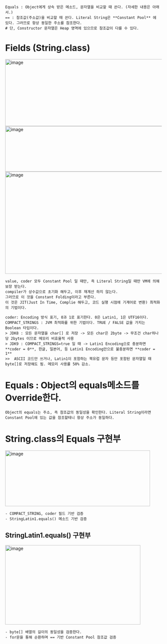 ```
Equals : Object에게 상속 받은 메소드, 문자열을 비교할 때 쓴다. (자세한 내용은 아래서.)
== : 참조값(주소값)을 비교할 때 쓴다. Literal String은 **Constant Pool** 에 있다. 그러므로 항상 동일한 주소를 참조한다.
# 단, Constructor 문자열은 Heap 영역에 있으므로 참조값이 다를 수 있다.
```
# Fields (String.class)
<div>
<img width="635" height="215" alt="image" src="https://github.com/user-attachments/assets/51728675-f79d-430f-9ee4-d1e286b120c2" /> 
<img width="629" height="146" alt="image" src="https://github.com/user-attachments/assets/99188ecb-8ac5-406a-80b6-946e7a9949b2" />  
<img width="644" height="328" alt="image" src="https://github.com/user-attachments/assets/6aced0dd-db69-4a99-a894-64098a0ed642" />    <br/>

```
value, coder 모두 Constant Pool 일 때만, 즉 Literal String일 때만 VM에 의해 보장 받는다.
compiler가 상수값으로 초기화 해두고, 이후 재계산 하지 않는다.
그러므로 이 것을 Constant Folding이라고 부른다.
이 것은 JIT(Just In Time, Complie 해두고, 코드 실행 시점에 기계어로 변환) 최적화의 기법이다.

coder: Encoding 방식 표기, 0과 1로 표기한다. 0은 Latin1, 1은 UTF16이다.
COMPACT_STRINGS : JVM 최적화를 위한 기법이다. TRUE / FALSE 값을 가지는 Boolean 타입이다.
> JDK8 : 모든 문자열을 char[] 로 저장 -> 모든 char은 2byte -> 무조건 char하나당 2bytes 이므로 메모리 비효율적 사용
> JDK9 : COMPACT_STRINGS=true 일 때 -> Latin1 Encoding으로 충분하면 **coder = 0**, 한글, 일본어, 등 Latin1 Encoding만으로 불충분하면 **coder = 1**
>>  ASCII 코드만 쓰거나, Latin1이 포함하는 북유럽 문자 등만 포함된 문자열일 때 byte[]로 저장해도 됨. 메모리 사용률 50% 감소. 
```

</div>


# Equals : Object의 equals메소드를 Override한다. 
```
Object의 equals는 주소, 즉 참조값의 동일성을 확인한다. Literal String이라면 Constant Pool에 있는 값을 참조할테니 항상 주소가 동일하다.
```

# String.class의 Equals 구현부
<img width="466" height="179" alt="image" src="https://github.com/user-attachments/assets/0237fd83-ab7c-420e-b2c8-7b4a25f12a26" /> <br/>
```
- COMPACT_STRING, coder 필드 기반 검증
- StringLatin1.equals() 메소드 기반 검증
```

## StringLatin1.equals() 구현부
<img width="435" height="255" alt="image" src="https://github.com/user-attachments/assets/37b728f1-a250-49da-b30a-8b54c617ee5c" /> <br/>
```
- byte[] 배열의 길이의 동일성을 검증한다.
- for문을 통해 순환하며 == 기반 Constant Pool 참조값 검증 
```
